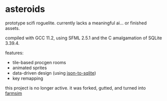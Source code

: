 # asteroids
prototype scifi roguelite. currently lacks a meaningful ai... or finished assets.
 
compiled with GCC 11.2, using SFML 2.5.1 and the C amalgamation of SQLite 3.39.4.

features:

  *  tile-based procgen rooms
  *  animated sprites
  *  data-driven design (using [json-to-sqlite](https://github.com/surfactants/json-to-sqlite))
  *  key remapping

this project is no longer active. it was forked, gutted, and turned into [farmsim](https://github.com/surfactants/farmsim)
